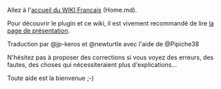 Allez à l'[accueil du WIKI Français](Home.md) (Home.md).

Pour découvrir le plugin et ce wiki, il est vivement recommandé de lire [la page de présentation](Info_Accueil.md).

Traduction par @jp-keros et @newturtle avec l'aide de @Pipiche38


N'hésitez pas à proposer des corrections si vous voyez des erreurs, des fautes, des choses qui nécessiteraient plus d'explications...

Toute aide est la bienvenue ;-)
